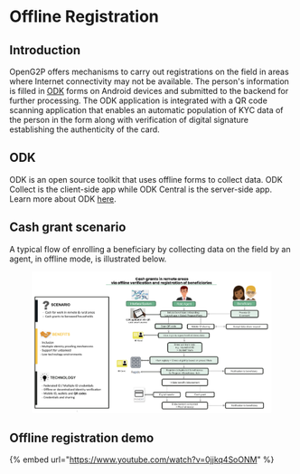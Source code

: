 # Offline Registration

## Introduction

OpenG2P offers mechanisms to carry out registrations on the field in areas where Internet connectivity may not be available. The person's information is filled in [ODK](https://getodk.org/) forms on Android devices and submitted to the backend for further processing. The ODK application is integrated with a QR code scanning application that enables an automatic population of KYC data of the person in the form along with verification of digital signature establishing the authenticity of the card.

## ODK

ODK is an open source toolkit that uses offline forms to collect data.  ODK Collect is the client-side app while ODK Central is the server-side app.  Learn more about ODK [here](https://docs.getodk.org/).

## Cash grant scenario

A typical flow of enrolling a beneficiary by collecting data on the field by an agent, in offline mode, is illustrated below.

<figure><img src="../../.gitbook/assets/cash-grant-scenario.png" alt=""><figcaption></figcaption></figure>

## Offline registration demo

{% embed url="https://www.youtube.com/watch?v=0jjkq4SoONM" %}
